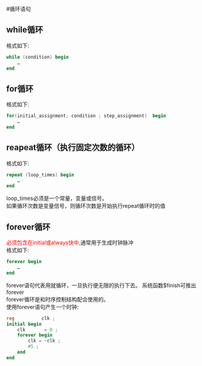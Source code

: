 #循环语句
## while循环
格式如下:  
```verilog
while (condition) begin
    …
end
```

## for循环
格式如下:  
```verilog
for(initial_assignment; condition ; step_assignment)  begin
    …
end
```

## reapeat循环（执行固定次数的循环）
格式如下:  
```verilog
repeat (loop_times) begin
    …
end
```
loop_times必须是一个常量，变量或信号。  
如果循环次数是变量信号，则循环次数是开始执行repeat循环时的值  

## forever循环
<font color=red>必须包含在initial或always快中,</font>通常用于生成时钟脉冲   
格式如下:  
```verilog
forever begin
    …
end
```
forever语句代表用就循环，一旦执行便无限的执行下去。 系统函数\$finish可推出forever  
forever循环是和时序控制结构配合使用的。  
使用forever语句产生一个时钟:
```verilog
reg          clk ;
initial begin
    clk       = 0 ;
    forever begin
        clk = ~clk ;
        #5 ;
    end
end
```
